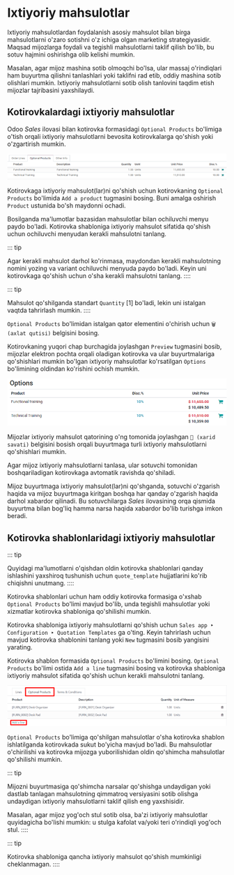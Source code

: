 # Ixtiyoriy mahsulotlar

Ixtiyoriy mahsulotlardan foydalanish asosiy mahsulot bilan birga mahsulotlarni o'zaro sotishni o'z ichiga olgan marketing strategiyasidir. Maqsad mijozlarga foydali va tegishli mahsulotlarni taklif qilish bo'lib, bu sotuv hajmini oshirishga olib kelishi mumkin.

Masalan, agar mijoz mashina sotib olmoqchi bo'lsa, ular massaj o'rindiqlari ham buyurtma qilishni tanlashlari yoki taklifni rad etib, oddiy mashina sotib olishlari mumkin. Ixtiyoriy mahsulotlarni sotib olish tanlovini taqdim etish mijozlar tajribasini yaxshilaydi.

## Kotirovkalardagi ixtiyoriy mahsulotlar

Odoo *Sales* ilovasi bilan kotirovka formasidagi `Optional Products` bo'limiga o'tish orqali ixtiyoriy mahsulotlarni bevosita kotirovkalarga qo'shish yoki o'zgartirish mumkin.

![Odoo Sales'da kotirovkalaringizga ixtiyoriy mahsulotlarni qanday qo'shish.](optional_products/optional-products-tab.png)

Kotirovkaga ixtiyoriy mahsulot(lar)ni qo'shish uchun kotirovkaning `Optional Products` bo'limida `Add a product` tugmasini bosing. Buni amalga oshirish `Product` ustunida bo'sh maydonni ochadi.

Bosilganda ma'lumotlar bazasidan mahsulotlar bilan ochiluvchi menyu paydo bo'ladi. Kotirovka shabloniga ixtiyoriy mahsulot sifatida qo'shish uchun ochiluvchi menyudan kerakli mahsulotni tanlang.

::: tip

Agar kerakli mahsulot darhol ko'rinmasa, maydondan kerakli mahsulotning nomini yozing va variant ochiluvchi menyuda paydo bo'ladi. Keyin uni kotirovkaga qo'shish uchun o'sha kerakli mahsulotni tanlang.
::::

::: tip

Mahsulot qo'shilganda standart `Quantity` [1] bo'ladi, lekin uni istalgan vaqtda tahrirlash mumkin.
::::

`Optional Products` bo'limidan istalgan qator elementini o'chirish uchun `🗑️ (axlat qutisi)` belgisini bosing.

Kotirovkaning yuqori chap burchagida joylashgan `Preview` tugmasini bosib, mijozlar elektron pochta orqali oladigan kotirovka va ular buyurtmalariga qo'shishlari mumkin bo'lgan ixtiyoriy mahsulotlar ko'rsatilgan `Options` bo'limining oldindan ko'rishini ochish mumkin.

![Odoo Sales'da kotirovkalaringizni oldindan ko'rish.](optional_products/optional-products-checkout.png)

Mijozlar ixtiyoriy mahsulot qatorining o'ng tomonida joylashgan `🛒 (xarid savati)` belgisini bosish orqali buyurtmaga turli ixtiyoriy mahsulotlarni qo'shishlari mumkin.

Agar mijoz ixtiyoriy mahsulotlarni tanlasa, ular sotuvchi tomonidan boshqariladigan kotirovkaga avtomatik ravishda qo'shiladi.

Mijoz buyurtmaga ixtiyoriy mahsulot(lar)ni qo'shganda, sotuvchi o'zgarish haqida va mijoz buyurtmaga kiritgan boshqa har qanday o'zgarish haqida darhol xabardor qilinadi. Bu sotuvchilarga *Sales* ilovasining orqa qismida buyurtma bilan bog'liq hamma narsa haqida xabardor bo'lib turishga imkon beradi.

## Kotirovka shablonlaridagi ixtiyoriy mahsulotlar

::: tip

Quyidagi ma'lumotlarni o'qishdan oldin kotirovka shablonlari qanday ishlashini yaxshiroq tushunish uchun `quote_template` hujjatlarini ko'rib chiqishni unutmang.
::::

Kotirovka shablonlari uchun ham oddiy kotirovka formasiga o'xshab `Optional Products` bo'limi mavjud bo'lib, unda tegishli mahsulotlar yoki xizmatlar kotirovka shabloniga qo'shilishi mumkin.

Kotirovka shabloniga ixtiyoriy mahsulotlarni qo'shish uchun `Sales app ‣ Configuration ‣ Quotation Templates` ga o'ting. Keyin tahrirlash uchun mavjud kotirovka shablonini tanlang yoki `New` tugmasini bosib yangisini yarating.

Kotirovka shablon formasida `Optional Products` bo'limini bosing. `Optional Products` bo'limi ostida `Add a line` tugmasini bosing va kotirovka shabloniga ixtiyoriy mahsulot sifatida qo'shish uchun kerakli mahsulotni tanlang.

![Odoo Sales'da kotirovkalaringizni oldindan ko'rish.](optional_products/optional-products-tab-quotation-template.png)

`Optional Products` bo'limiga qo'shilgan mahsulotlar o'sha kotirovka shablon ishlatilganda kotirovkada sukut bo'yicha mavjud bo'ladi. Bu mahsulotlar o'chirilishi va kotirovka mijozga yuborilishidan oldin qo'shimcha mahsulotlar qo'shilishi mumkin.

::: tip

Mijozni buyurtmasiga qo'shimcha narsalar qo'shishga undaydigan yoki dastlab tanlagan mahsulotning qimmatroq versiyasini sotib olishga undaydigan ixtiyoriy mahsulotlarni taklif qilish eng yaxshisidir.

Masalan, agar mijoz yog'och stul sotib olsa, ba'zi ixtiyoriy mahsulotlar quyidagicha bo'lishi mumkin: u stulga kafolat va/yoki teri o'rindiqli yog'och stul.
::::

::: tip

Kotirovka shabloniga qancha ixtiyoriy mahsulot qo'shish mumkinligi cheklanmagan.
::::
